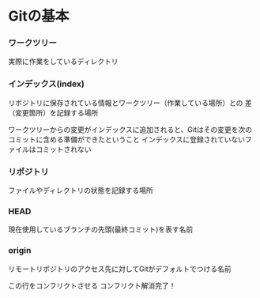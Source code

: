 # Gitの基本

### ワークツリー
実際に作業をしているディレクトリ


### インデックス(index)
リポジトリに保存されている情報とワークツリー（作業している場所）との
差（変更箇所）を記録する場所

ワークツリーからの変更がインデックスに追加されると、Gitはその変更を次のコミットに含める準備ができたということ
インデックスに登録されていないファイルはコミットされない

### リポジトリ
ファイルやディレクトリの状態を記録する場所

### HEAD
現在使用しているブランチの先頭(最終コミット)を表す名前

### origin
リモートリポジトリのアクセス先に対してGitがデフォルトでつける名前

この行をコンフリクトさせる
コンフリクト解消完了！